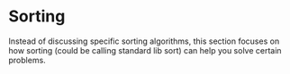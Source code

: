 # Sorting
Instead of discussing specific sorting algorithms, this section focuses on how sorting (could be calling standard lib sort) 
can help you solve certain problems.

